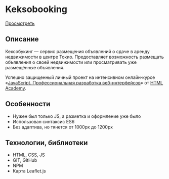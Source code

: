 # Keksobooking

[Просмотреть](https://b-lvlax.github.io/stuff/keksobooking/index.html)


## Описание
Кексобукинг — сервис размещения объявлений о сдаче в аренду недвижимости в центре Токио. Предоставляет возможность размещать объявления о своей недвижимости или просматривать уже размещённые объявления.

Успешно защищенный личный проект на интенсивном онлайн‑курсе «[JavaScript. Профессиональная разработка веб-интерфейсов](https://htmlacademy.ru/intensive/javascript)» от [HTML Academy](https://htmlacademy.ru).


## Особенности
- Нужен был только JS, а разметка и оформление уже было
- Использован синтаксис ES6
- Без адаптива, но тянется от 1000px до 1200px


## Технологии, библиотеки
- HTML, CSS, JS
- GIT, GitHub
- NPM
- Карта Leaflet.js
